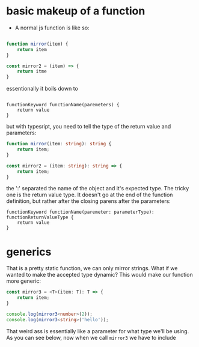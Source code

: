 # basic makeup of a function
- A normal js function is like so:

```js

function mirror(item) {
    return item
}

const mirror2 = (item) => {
    return itme
}
```

essentionally it boils down to

```plaintext

functionKeyword functionName(paremeters) {
    return value
}

```

but with typesript, you need to tell the type of the return value and parameters:

```ts
function mirror(item: string): string {
    return item;
}

const mirror2 = (item: string): string => {
    return item;
}
```

the ':' separated the name of the object and it's expected type. The tricky one is the return value type. It doesn't go at the end of the function definition, but rather after the closing parens after the parameters:

```plaintext
functionKeyword functionName(paremeter: parameterType): functionReturnValueType {
    return value
}
```

# generics
That is a pretty static function, we can only mirror strings. What if we wanted to make the accepted type dynamic? This would make our function more generic:

```ts
const mirror3 = <T>(item: T): T => {
    return item;
}

console.log(mirror3<number>(2));
console.log(mirror3<string>('hello'));
```

That weird ass <T> is essentially like a parameter for what type we'll be using. As you can see below, now when we call `mirror3` we have to include